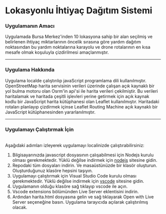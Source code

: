 # Lokasyonlu İhtiyaç Dağıtım Sistemi

### Uygulamanın Amacı

Uygulamada Bursa Merkez'inden 10 lokasyona sahip bir alan seçilmiş ve belirlenen ihtiyaç miktarlarının öncelik sırasına göre yardım dağıtım noktasından bu yardım noktalarına  karayolu ve drone rotalarının en kısa mesafe olmak koşuluyla çizdirilmesi amaçlanmıştır.

---

### Uygulama Hakkında

Uygulama localde çalıştırılıp javaScript programlama dili kullanılmıştır. OpenStreetMap harita servisinin verileri üzerinde çalışan açık kaynaklı bir yol bulma motoru olan Osrm'in api'si ile harita verileri çekilmiştir. Bu verileri haritalamak ve haritada çeşitli işlevleri yerine getirmek için açık kaynak kodlu bir JavaScript harita kütüphanesi olan Leaflet kullanılmıştır. Haritadaki rotaları planlayıp çizdirmek içinse Leaflet Routing Machine açık kaynaklı bir JavaScript kütüphanesinden yararlanılmıştır.


---

### Uygulamayı Çalıştırmak İçin

<br>Aşağıdaki adımları izleyerek uygulamayı localinizde çalıştırabilirsiniz:<br>

1. Bilgisayarınızda javascript dosyasının çalışabilmesi için Nodejs kurulu olması gerekmektedir. Yüklü değilse indirmek için [nodejs](https://nodejs.org/en/download) sitesine gidin.
2. Repodaki tüm dosyaları indirin. Ve masaüstünüzde bir klasör oluşturun. Oluşturduğunuz klasöre hepsini taşıyın.
3. Uygulamayı çalıştırmak için  Visual Studio Code kurulu olması gerekmektedir. Yüklü değilse indirmek için [vscode](https://code.visualstudio.com/download) sitesine gidin.
4. Uygulamanın olduğu klasöre sağ tıklayıp vscode ile açın.
5. Vscode extensions bölümünden Live Server eklentisini indirin.
6. Ardından harita.html dosyasına gelin ve sağ tıklayarak Open with Live Server seçeneğine basın. Uygulama tarayıcıda açılarak çalıştırılmış olacak.

